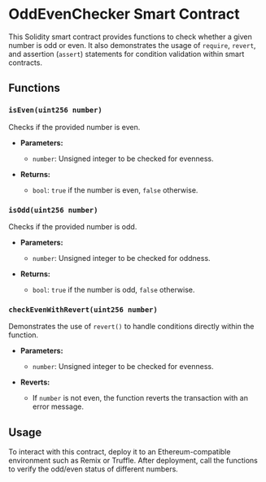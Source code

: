 # OddEvenChecker Smart Contract

This Solidity smart contract provides functions to check whether a given number is odd or even. It also demonstrates the usage of `require`, `revert`, and assertion (`assert`) statements for condition validation within smart contracts.

## Functions

### `isEven(uint256 number)`

Checks if the provided number is even.

- **Parameters:**
  - `number`: Unsigned integer to be checked for evenness.

- **Returns:**
  - `bool`: `true` if the number is even, `false` otherwise.

### `isOdd(uint256 number)`

Checks if the provided number is odd.

- **Parameters:**
  - `number`: Unsigned integer to be checked for oddness.

- **Returns:**
  - `bool`: `true` if the number is odd, `false` otherwise.

### `checkEvenWithRevert(uint256 number)`

Demonstrates the use of `revert()` to handle conditions directly within the function.

- **Parameters:**
  - `number`: Unsigned integer to be checked for evenness.

- **Reverts:**
  - If `number` is not even, the function reverts the transaction with an error message.

## Usage

To interact with this contract, deploy it to an Ethereum-compatible environment such as Remix or Truffle. After deployment, call the functions to verify the odd/even status of different numbers.
